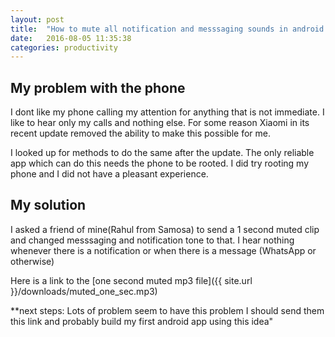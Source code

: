 ```yaml
---
layout: post
title:  "How to mute all notification and messsaging sounds in android phones"
date:   2016-08-05 11:35:38
categories: productivity
---
```


## My problem with the phone
I dont like my phone calling my attention for anything that is not immediate.
I like to hear only my calls and nothing else. For some reason Xiaomi in its
recent update removed the ability to make this possible for me.

I looked up for methods to do the same after the update. The only reliable app
which can do this needs the phone to be rooted. I did try rooting my phone and
I did not have a pleasant experience.

## My solution
I asked a friend of mine(Rahul from Samosa) to send a 1 second muted clip and changed messsaging and
notification tone to that. I hear nothing whenever there is a notification or
when there is a message (WhatsApp or otherwise)

Here is a link to the [one second muted mp3 file]({{ site.url }}/downloads/muted_one_sec.mp3)

**next steps: Lots of problem seem to have this problem I should send them this
link and probably build my first android app using this idea"

